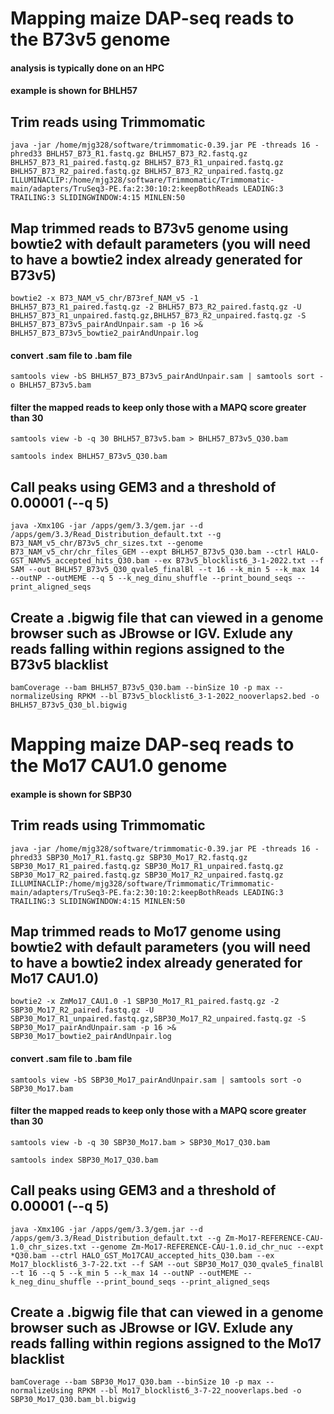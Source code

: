 # Mapping maize DAP-seq reads to the B73v5 genome  

#### analysis is typically done on an HPC  
#### example is shown for BHLH57  

## Trim reads using Trimmomatic  
```
java -jar /home/mjg328/software/trimmomatic-0.39.jar PE -threads 16 -phred33 BHLH57_B73_R1.fastq.gz BHLH57_B73_R2.fastq.gz BHLH57_B73_R1_paired.fastq.gz BHLH57_B73_R1_unpaired.fastq.gz BHLH57_B73_R2_paired.fastq.gz BHLH57_B73_R2_unpaired.fastq.gz ILLUMINACLIP:/home/mjg328/software/Trimmomatic/Trimmomatic-main/adapters/TruSeq3-PE.fa:2:30:10:2:keepBothReads LEADING:3 TRAILING:3 SLIDINGWINDOW:4:15 MINLEN:50
```  

## Map trimmed reads to B73v5 genome using bowtie2 with default parameters (you will need to have a bowtie2 index already generated for B73v5)  

```
bowtie2 -x B73_NAM_v5_chr/B73ref_NAM_v5 -1 BHLH57_B73_R1_paired.fastq.gz -2 BHLH57_B73_R2_paired.fastq.gz -U BHLH57_B73_R1_unpaired.fastq.gz,BHLH57_B73_R2_unpaired.fastq.gz -S BHLH57_B73_B73v5_pairAndUnpair.sam -p 16 >& BHLH57_B73_B73v5_bowtie2_pairAndUnpair.log
```
#### convert .sam file to .bam file  
```
samtools view -bS BHLH57_B73_B73v5_pairAndUnpair.sam | samtools sort -o BHLH57_B73v5.bam
```
#### filter the mapped reads to keep only those with a MAPQ score greater than 30  
```
samtools view -b -q 30 BHLH57_B73v5.bam > BHLH57_B73v5_Q30.bam
```
```
samtools index BHLH57_B73v5_Q30.bam
```

## Call peaks using GEM3 and a threshold of 0.00001 (--q 5)  
```
java -Xmx10G -jar /apps/gem/3.3/gem.jar --d /apps/gem/3.3/Read_Distribution_default.txt --g B73_NAM_v5_chr/B73v5_chr_sizes.txt --genome B73_NAM_v5_chr/chr_files_GEM --expt BHLH57_B73v5_Q30.bam --ctrl HALO-GST_NAMv5_accepted_hits_Q30.bam --ex B73v5_blocklist6_3-1-2022.txt --f SAM --out BHLH57_B73v5_Q30_qvale5_finalBl --t 16 --k_min 5 --k_max 14 --outNP --outMEME --q 5 --k_neg_dinu_shuffle --print_bound_seqs --print_aligned_seqs
```

## Create a .bigwig file that can viewed in a genome browser such as JBrowse or IGV. Exlude any reads falling within regions assigned to the B73v5 blacklist  
```
bamCoverage --bam BHLH57_B73v5_Q30.bam --binSize 10 -p max --normalizeUsing RPKM --bl B73v5_blocklist6_3-1-2022_nooverlaps2.bed -o BHLH57_B73v5_Q30_bl.bigwig
```


# Mapping maize DAP-seq reads to the Mo17 CAU1.0 genome  

#### example is shown for SBP30  
## Trim reads using Trimmomatic  
```
java -jar /home/mjg328/software/trimmomatic-0.39.jar PE -threads 16 -phred33 SBP30_Mo17_R1.fastq.gz SBP30_Mo17_R2.fastq.gz SBP30_Mo17_R1_paired.fastq.gz SBP30_Mo17_R1_unpaired.fastq.gz SBP30_Mo17_R2_paired.fastq.gz SBP30_Mo17_R2_unpaired.fastq.gz ILLUMINACLIP:/home/mjg328/software/Trimmomatic/Trimmomatic-main/adapters/TruSeq3-PE.fa:2:30:10:2:keepBothReads LEADING:3 TRAILING:3 SLIDINGWINDOW:4:15 MINLEN:50
```

## Map trimmed reads to Mo17 genome using bowtie2 with default parameters (you will need to have a bowtie2 index already generated for Mo17 CAU1.0)  

```
bowtie2 -x ZmMo17_CAU1.0 -1 SBP30_Mo17_R1_paired.fastq.gz -2 SBP30_Mo17_R2_paired.fastq.gz -U SBP30_Mo17_R1_unpaired.fastq.gz,SBP30_Mo17_R2_unpaired.fastq.gz -S SBP30_Mo17_pairAndUnpair.sam -p 16 >& SBP30_Mo17_bowtie2_pairAndUnpair.log
```
#### convert .sam file to .bam file  
```
samtools view -bS SBP30_Mo17_pairAndUnpair.sam | samtools sort -o SBP30_Mo17.bam
```
#### filter the mapped reads to keep only those with a MAPQ score greater than 30  
```
samtools view -b -q 30 SBP30_Mo17.bam > SBP30_Mo17_Q30.bam
```
```
samtools index SBP30_Mo17_Q30.bam
```

## Call peaks using GEM3 and a threshold of 0.00001 (--q 5)  
```
java -Xmx10G -jar /apps/gem/3.3/gem.jar --d /apps/gem/3.3/Read_Distribution_default.txt --g Zm-Mo17-REFERENCE-CAU-1.0_chr_sizes.txt --genome Zm-Mo17-REFERENCE-CAU-1.0.id_chr_nuc --expt *Q30.bam --ctrl HALO_GST_Mo17CAU_accepted_hits_Q30.bam --ex Mo17_blocklist6_3-7-22.txt --f SAM --out SBP30_Mo17_Q30_qvale5_finalBl --t 16 --q 5 --k_min 5 --k_max 14 --outNP --outMEME --k_neg_dinu_shuffle --print_bound_seqs --print_aligned_seqs
```

## Create a .bigwig file that can viewed in a genome browser such as JBrowse or IGV. Exlude any reads falling within regions assigned to the Mo17 blacklist  
```
bamCoverage --bam SBP30_Mo17_Q30.bam --binSize 10 -p max --normalizeUsing RPKM --bl Mo17_blocklist6_3-7-22_nooverlaps.bed -o SBP30_Mo17_Q30.bam_bl.bigwig
```
